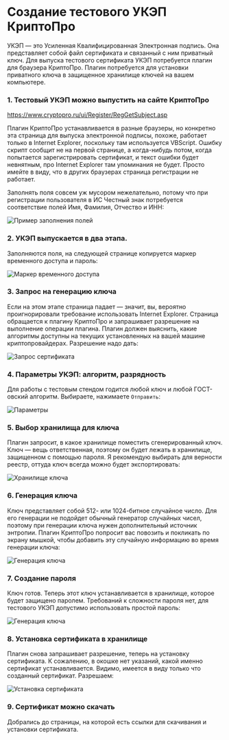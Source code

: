 # Создание тестового УКЭП КриптоПро

УКЭП — это Усиленная Квалифицированная Электронная подпись. Она представляет собой файл сертификата и связанный с ним приватный ключ. Для выпуска тестового сертификата УКЭП потребуется плагин для браузера КриптоПро. Плагин потребуется для установки приватного ключа в защищенное хранилище ключей на вашем компьютере.

### 1. Тестовый УКЭП можно выпустить на сайте КриптоПро

https://www.cryptopro.ru/ui/Register/RegGetSubject.asp

Плагин КриптоПро устанавливается в разные браузеры, но конкретно эта страница для выпуска электронной подписы, похоже, работает только в Internet Explorer, поскольку там используется VBScript. Ошибку скрипт сообщит не на первой странице, а когда-нибудь потом, когда попытается зарегистрировать сертификат, и текст ошибки будет невнятным, про Internet Explorer там упоминания не будет. Просто имейте в виду, что в других браузерах страница регистрации не работает. 

Заполнять поля совсем уж мусором нежелательно, потому что при регистрации пользователя в ИС Честный знак потребуется соответствие полей Имя, Фамилия, Отчество и ИНН:

![Пример заполнения полей](https://github.com/yallie/MdlpClient/blob/master/Docs/Certificates/screenshots/01-PushkinCertificate.png?raw=true)

### 2. УКЭП выпускается в два этапа.

Заполняются поля, на следующей странице копируется маркер временного доступа и пароль:

![Маркер временного доступа](https://github.com/yallie/MdlpClient/blob/master/Docs/Certificates/screenshots/02-PushkinCertificate.png?raw=true)

### 3. Запрос на генерацию ключа

Если на этом этапе страница падает — значит, вы, вероятно проигнорировали требование использовать Internet Explorer. Страница обращается к плагину КриптоПро и запрашивает разрешение на выполнение операции плагина. Плагин должен выяснить, какие алгоритмы доступны на текущих установленных на вашей машине криптопровайдерах. Разрешение надо дать:

![Запрос сертификата](https://github.com/yallie/MdlpClient/blob/master/Docs/Certificates/screenshots/04-PushkinCertificate.png?raw=true)

### 4. Параметры УКЭП: алгоритм, разрядность

Для работы с тестовым стендом годится любой ключ и любой ГОСТ-овский алгоритм. Выбираете, нажимаете `Отправить`:

![Параметры](https://github.com/yallie/MdlpClient/blob/master/Docs/Certificates/screenshots/06-PushkinCertificate.png?raw=true)

### 5. Выбор хранилища для ключа

Плагин запросит, в какое хранилище поместить сгенерированный ключ. Ключ — вещь ответственная, поэтому он будет лежать в хранилище, защищенном с помощью пароля. Я рекомендую выбирать для верности реестр, оттуда ключ всегда можно будет экспортировать:

![Хранилище ключа](https://github.com/yallie/MdlpClient/blob/master/Docs/Certificates/screenshots/07-PushkinCertificate.png?raw=true)

### 6. Генерация ключа

Ключ представляет собой 512- или 1024-битное случайное число. Для его генерации не подойдет обычный генератор случайных чисел, поэтому при генерации ключа нужен дополнительный источник энтропии. Плагин КриптоПро попросит вас повозить и покликать по экрану мышкой, чтобы добавить эту случайную информацию во время генерации ключа:

![Генерация ключа](https://github.com/yallie/MdlpClient/blob/master/Docs/Certificates/screenshots/08-PushkinCertificate.png?raw=true)

### 7. Создание пароля

Ключ готов. Теперь этот ключ устанавливается в хранилище, которое будет защищено паролем. Требований к сложности пароля нет, для тестового УКЭП допустимо использовать простой пароль:

![Генерация ключа](https://github.com/yallie/MdlpClient/blob/master/Docs/Certificates/screenshots/09-PushkinCertificate.png?raw=true)

### 8. Установка сертификата в хранилище

Плагин снова запрашивает разрешение, теперь на установку сертификата. К сожалению, в окошке нет указаний, какой именно сертификат устанавливается. Видимо, имеется в виду только что созданный сертификат. Разрешаем:

![Установка сертификата](https://github.com/yallie/MdlpClient/blob/master/Docs/Certificates/screenshots/10-PushkinCertificate.png?raw=true)

### 9. Сертификат можно скачать

Добрались до страницы, на которой есть ссылки для скачивания и установки сертификата.
